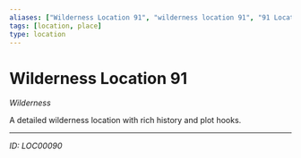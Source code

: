 ```yaml
---
aliases: ["Wilderness Location 91", "wilderness location 91", "91 Location Wilderness"]
tags: [location, place]
type: location
---
```


# Wilderness Location 91

*Wilderness*

A detailed wilderness location with rich history and plot hooks.

---
*ID: LOC00090*